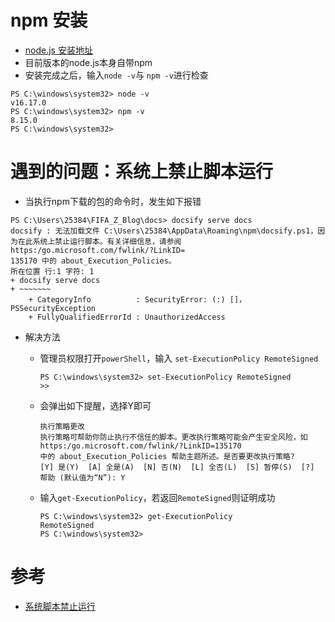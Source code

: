# npm 安装
* [node.js 安装地址](https://nodejs.org/en/)
* 目前版本的node.js本身自带npm
* 安装完成之后，输入`node -v`与 `npm -v`进行检查
```shell
PS C:\windows\system32> node -v
v16.17.0
PS C:\windows\system32> npm -v
8.15.0
PS C:\windows\system32>
```

# 遇到的问题：系统上禁止脚本运行
* 当执行npm下载的包的命令时，发生如下报错
```shell
PS C:\Users\25384\FIFA_Z_Blog\docs> docsify serve docs
docsify : 无法加载文件 C:\Users\25384\AppData\Roaming\npm\docsify.ps1，因为在此系统上禁止运行脚本。有关详细信息，请参阅 https:/go.microsoft.com/fwlink/?LinkID=
135170 中的 about_Execution_Policies。
所在位置 行:1 字符: 1
+ docsify serve docs
+ ~~~~~~~
    + CategoryInfo          : SecurityError: (:) []，PSSecurityException
    + FullyQualifiedErrorId : UnauthorizedAccess
```
- 解决方法
  * 管理员权限打开`powerShell`，输入 `set-ExecutionPolicy RemoteSigned`
    ```shell
    PS C:\windows\system32> set-ExecutionPolicy RemoteSigned
    >>
    ```

  * 会弹出如下提醒，选择Y即可
    ```shell
    执行策略更改
    执行策略可帮助你防止执行不信任的脚本。更改执行策略可能会产生安全风险，如 https:/go.microsoft.com/fwlink/?LinkID=135170
    中的 about_Execution_Policies 帮助主题所述。是否要更改执行策略?
    [Y] 是(Y)  [A] 全是(A)  [N] 否(N)  [L] 全否(L)  [S] 暂停(S)  [?] 帮助 (默认值为“N”): Y
    ```
  * 输入`get-ExecutionPolicy`，若返回`RemoteSigned`则证明成功
    ```shell
    PS C:\windows\system32> get-ExecutionPolicy
    RemoteSigned
    PS C:\windows\system32>
    ```

# 参考
* [系统脚本禁止运行](https://www.cnblogs.com/richerdyoung/p/12882901.html?ivk_sa=1024320u) 